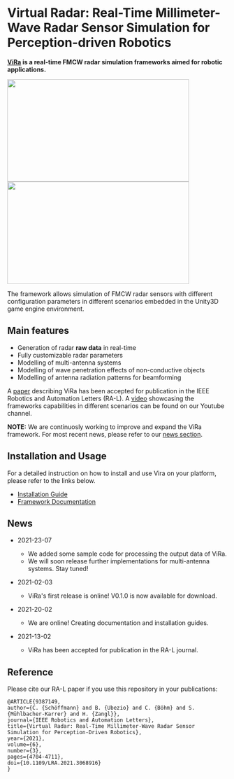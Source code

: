 # Virtual Radar: Real-Time Millimeter-Wave Radar Sensor Simulation for Perception-driven Robotics

**[ViRa](https://aau.at/vira) is a real-time FMCW radar simulation frameworks aimed for robotic applications.**

<img src="https://github.com/chstetco/virtualradar/blob/main/readme_images/ICRA2021_snip01.gif" width="416" height="234" /> <img src="https://github.com/chstetco/virtualradar/blob/main/readme_images/ICRA2021_snip02.gif" width="416" height="234" />

The framework allows simulation of FMCW radar sensors with different configuration parameters in different scenarios embedded in the Unity3D game engine environment. 

## Main features

* Generation of radar **raw data** in real-time
* Fully customizable radar parameters
* Modelling of multi-antenna systems
* Modelling of wave penetration effects of non-conductive objects
* Modelling of antenna radiation patterns for beamforming

A [paper](https://ieeexplore.ieee.org/document/9387149) describing ViRa has been accepted for publication in the IEEE Robotics and Automation Letters (RA-L). 
A [video](https://www.youtube.com/watch?v=R3ZSykLs5iA) showcasing the frameworks capabilities in different scenarios can be found on our Youtube channel.

**NOTE:** We are continuosly working to improve and expand the ViRa framework. For most recent news, please refer to our [news section](https://github.com/chstetco/virtualradar/blob/main/docs/news.md).

## Installation and Usage

For a detailed instruction on how to install and use Vira on your platform, please refer to the links below.

* [Installation Guide](https://virtualradar.readthedocs.io/en/latest/_site/project/installation.html)
* [Framework Documentation](https://virtualradar.readthedocs.io)

## News

- 2021-23-07
  + We added some sample code for processing the output data of ViRa. 
  + We will soon release further implementations for multi-antenna systems. Stay tuned!

- 2021-02-03
  + ViRa's first release is online! V0.1.0 is now available for download.

- 2021-20-02
  + We are online! Creating documentation and installation guides.

- 2021-13-02
  + ViRa has been accepted for publication in the RA-L journal.


## Reference
Please cite our RA-L paper if you use this repository in your publications:
```
@ARTICLE{9387149,  
author={C. {Schöffmann} and B. {Ubezio} and C. {Böhm} and S. {Mühlbacher-Karrer} and H. {Zangl}},  
journal={IEEE Robotics and Automation Letters},   
title={Virtual Radar: Real-Time Millimeter-Wave Radar Sensor Simulation for Perception-Driven Robotics},   
year={2021},  
volume={6},  
number={3},  
pages={4704-4711},  
doi={10.1109/LRA.2021.3068916}
}
```
